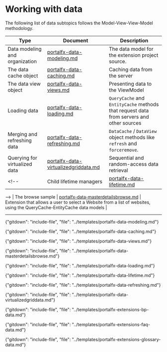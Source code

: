 
# Working with data

The following list of data subtopics follows the Model-View-View-Model methodology.

| Type                             | Document                                                                     | Description |
| -------------------------------- | ---------------------------------------------------------------------------- | ---- |
| Data modeling and organization   | [portalfx-data-modeling.md](portalfx-data-modeling.md)                       | The data model for the extension project source. | 
| The data cache object            | [portalfx-data-caching.md](portalfx-data-caching.md)                         | Caching data from the server |
| The data view object             | [portalfx-data-views.md](portalfx-data-views.md)                             | Presenting data to the ViewModel | 
| Loading data | [portalfx-data-loading.md](portalfx-data-loading.md) | `QueryCache` and `EntityCache` methods that request data from servers and other sources  | 
| Merging and refreshing data | [portalfx-data-refreshing.md](portalfx-data-refreshing.md) |   `DataCache` / `DataView` object methods like `refresh` and `forceremove`.  |
| Querying for virtualized data  | [portalfx-data-virtualizedgriddata.md](portalfx-data-virtualizedgriddata.md) |  Sequential and random-access data retrieval | 
<!--| Child lifetime managers  | [portalfx-data-lifetime.md](portalfx-data-lifetime.md) | Fine-grained memory management that allows resources to be destroyed previous to the closing of the blade. | 
-->
| The browse sample | [portalfx-data-masterdetailsbrowse.md](portalfx-data-masterdetailsbrowse.md) | Extension that allows a user to select a Website from a list of websites, using the QueryCache-EntityCache data models | 

* * * 

   {"gitdown": "include-file", "file": "../templates/portalfx-data-modeling.md"}

   {"gitdown": "include-file", "file": "../templates/portalfx-data-caching.md"}

   {"gitdown": "include-file", "file": "../templates/portalfx-data-views.md"}

   {"gitdown": "include-file", "file": "../templates/portalfx-data-masterdetailsbrowse.md"}

   {"gitdown": "include-file", "file": "../templates/portalfx-data-loading.md"}

   {"gitdown": "include-file", "file": "../templates/portalfx-data-lifetime.md"}

   {"gitdown": "include-file", "file": "../templates/portalfx-data-refreshing.md"}

   {"gitdown": "include-file", "file": "../templates/portalfx-data-virtualizedgriddata.md"}

   {"gitdown": "include-file", "file": "../templates/portalfx-extensions-bp-data.md"}

   {"gitdown": "include-file", "file": "../templates/portalfx-extensions-faq-data.md"}
   
   {"gitdown": "include-file", "file": "../templates/portalfx-extensions-glossary-data.md"}